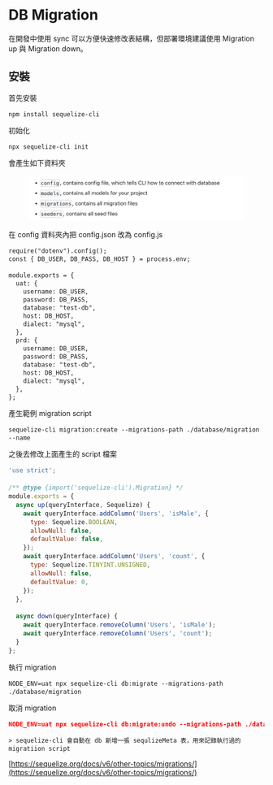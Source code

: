 # DB Migration

在開發中使用 sync 可以方便快速修改表結構，但部署環境建議使用 Migration up 與 Migration down。

## 安裝

首先安裝

```
npm install sequelize-cli
```

初始化

```
npx sequelize-cli init
```

會產生如下資料夾

<figure><img src="../../.gitbook/assets/截圖 2024-02-20 下午2.25.30.png" alt=""><figcaption></figcaption></figure>

在 config 資料夾內把  config.json 改為 config.js

```
require("dotenv").config();
const { DB_USER, DB_PASS, DB_HOST } = process.env;

module.exports = {
  uat: {
    username: DB_USER,
    password: DB_PASS,
    database: "test-db",
    host: DB_HOST,
    dialect: "mysql",
  },
  prd: {
    username: DB_USER,
    password: DB_PASS,
    database: "test-db",
    host: DB_HOST,
    dialect: "mysql",
  },
};
```

產生範例 migration script

```
sequelize-cli migration:create --migrations-path ./database/migration --name
```

之後去修改上面產生的 script 檔案

```javascript
'use strict';

/** @type {import('sequelize-cli').Migration} */
module.exports = {
  async up(queryInterface, Sequelize) {
    await queryInterface.addColumn('Users', 'isMale', {
      type: Sequelize.BOOLEAN,
      allowNull: false,
      defaultValue: false,
    });
    await queryInterface.addColumn('Users', 'count', {
      type: Sequelize.TINYINT.UNSIGNED,
      allowNull: false,
      defaultValue: 0,
    });
  },

  async down(queryInterface) {
    await queryInterface.removeColumn('Users', 'isMale');
    await queryInterface.removeColumn('Users', 'count');
  }
};
```

執行 migration

```
NODE_ENV=uat npx sequelize-cli db:migrate --migrations-path ./database/migration
```

取消 migration

```json
NODE_ENV=uat npx sequelize-cli db:migrate:undo --migrations-path ./database/migration
```

```
> sequelize-cli 會自動在 db 新增一張 sequlizeMeta 表，用來記錄執行過的 migratiion script
```

[https://sequelize.org/docs/v6/other-topics/migrations/](https://sequelize.org/docs/v6/other-topics/migrations/)
